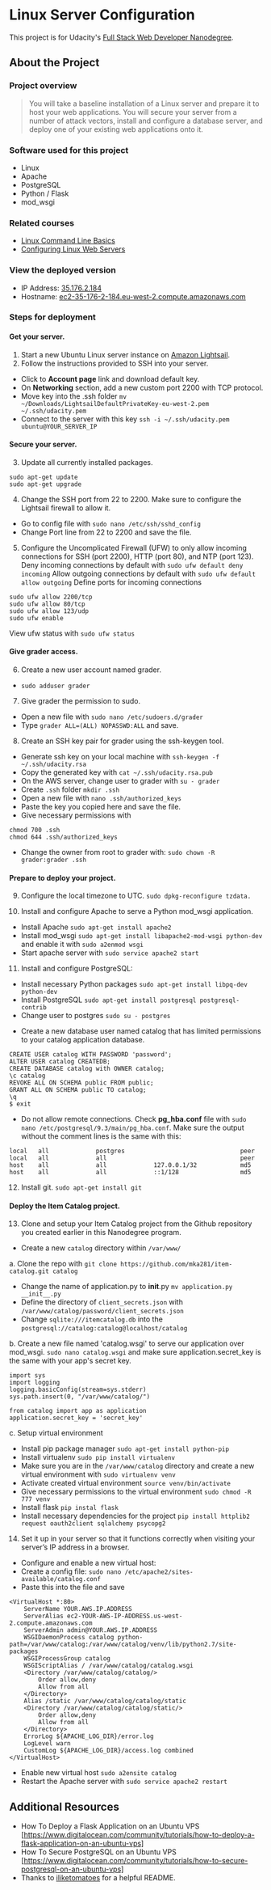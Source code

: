 # Linux Server Configuration

This project is for Udacity's [Full Stack Web Developer Nanodegree](https://www.udacity.com/course/full-stack-web-developer-nanodegree--nd004).

## About the Project

### Project overview

> You will take a baseline installation of a Linux server and prepare it to host your web applications. You will secure your server from a number of attack vectors, install and configure a database server, and deploy one of your existing web applications onto it.

### Software used for this project

* Linux
* Apache
* PostgreSQL
* Python / Flask
* mod_wsgi

### Related courses

* [Linux Command Line Basics](https://www.udacity.com/course/linux-command-line-basics--ud595)
* [Configuring Linux Web Servers](https://www.udacity.com/course/configuring-linux-web-servers--ud299)

### View the deployed version

* IP Address: [35.176.2.184](http://35.176.2.184)
* Hostname: [ec2-35-176-2-184.eu-west-2.compute.amazonaws.com](http://ec2-35-176-2-184.eu-west-2.compute.amazonaws.com)

### Steps for deployment

#### Get your server.

1.  Start a new Ubuntu Linux server instance on [Amazon Lightsail](https://lightsail.aws.amazon.com/).
2.  Follow the instructions provided to SSH into your server.

* Click to **Account page** link and download default key.
* On **Networking** section, add a new custom port 2200 with TCP protocol.
* Move key into the .ssh folder `mv ~/Downloads/LightsailDefaultPrivateKey-eu-west-2.pem ~/.ssh/udacity.pem`
* Connect to the server with this key `ssh -i ~/.ssh/udacity.pem ubuntu@YOUR_SERVER_IP`

#### Secure your server.

3.  Update all currently installed packages.

```
sudo apt-get update
sudo apt-get upgrade
```

4.  Change the SSH port from 22 to 2200. Make sure to configure the Lightsail firewall to allow it.

* Go to config file with `sudo nano /etc/ssh/sshd_config`
* Change Port line from 22 to 2200 and save the file.

5.  Configure the Uncomplicated Firewall (UFW) to only allow incoming connections for SSH (port 2200), HTTP (port 80), and NTP (port 123).
    Deny incoming connections by default with `sudo ufw default deny incoming`
    Allow outgoing connections by default with `sudo ufw default allow outgoing`
    Define ports for incoming connections

```
sudo ufw allow 2200/tcp
sudo ufw allow 80/tcp
sudo ufw allow 123/udp
sudo ufw enable
```

View ufw status with `sudo ufw status`

#### Give grader access.

6.  Create a new user account named grader.

* `sudo adduser grader`

7.  Give grader the permission to sudo.

* Open a new file with `sudo nano /etc/sudoers.d/grader`
* Type `grader ALL=(ALL) NOPASSWD:ALL` and save.

8.  Create an SSH key pair for grader using the ssh-keygen tool.

* Generate ssh key on your local machine with `ssh-keygen -f ~/.ssh/udacity.rsa`
* Copy the generated key with `cat ~/.ssh/udacity.rsa.pub`
* On the AWS server, change user to grader with `su - grader`
* Create `.ssh` folder `mkdir .ssh`
* Open a new file with `nano .ssh/authorized_keys`
* Paste the key you copied here and save the file.
* Give necessary permissions with

```
chmod 700 .ssh
chmod 644 .ssh/authorized_keys
```

* Change the owner from root to grader with: `sudo chown -R grader:grader .ssh`

#### Prepare to deploy your project.

9.  Configure the local timezone to UTC. `sudo dpkg-reconfigure tzdata.`

10. Install and configure Apache to serve a Python mod_wsgi application.

* Install Apache `sudo apt-get install apache2`
* Install mod_wsgi `sudo apt-get install libapache2-mod-wsgi python-dev` and enable it with `sudo a2enmod wsgi`
* Start apache server with `sudo service apache2 start`

11. Install and configure PostgreSQL:

* Install necessary Python packages `sudo apt-get install libpq-dev python-dev`
* Install PostgreSQL `sudo apt-get install postgresql postgresql-contrib`
* Change user to postgres `sudo su - postgres`

- Create a new database user named catalog that has limited permissions to your catalog application database.

```
CREATE USER catalog WITH PASSWORD 'password';
ALTER USER catalog CREATEDB;
CREATE DATABASE catalog with OWNER catalog;
\c catalog
REVOKE ALL ON SCHEMA public FROM public;
GRANT ALL ON SCHEMA public TO catalog;
\q
$ exit
```

* Do not allow remote connections. Check **pg_hba.conf** file with `sudo nano /etc/postgresql/9.3/main/pg_hba.conf`. Make sure the output without the comment lines is the same with this:

```
local   all             postgres                                peer
local   all             all                                     peer
host    all             all             127.0.0.1/32            md5
host    all             all             ::1/128                 md5
```

12. Install git. `sudo apt-get install git`

#### Deploy the Item Catalog project.

13. Clone and setup your Item Catalog project from the Github repository you created earlier in this Nanodegree program.

* Create a new `catalog` directory within `/var/www/`

a. Clone the repo with `git clone https://github.com/mka281/item-catalog.git catalog`

* Change the name of application.py to **init**.py `mv application.py __init__.py`
* Define the directory of `client_secrets.json` with `/var/www/catalog/password/client_secrets.json`
* Change `sqlite:///itemcatalog.db` into the `postgresql://catalog:catalog@localhost/catalog`

b. Create a new file named 'catalog.wsgi' to serve our application over mod_wsgi. `sudo nano catalog.wsgi` and make sure application.secret_key is the same with your app's secret key.

```
import sys
import logging
logging.basicConfig(stream=sys.stderr)
sys.path.insert(0, "/var/www/catalog/")

from catalog import app as application
application.secret_key = 'secret_key'
```

c. Setup virtual environment

* Install pip package manager `sudo apt-get install python-pip`
* Install virtualenv `sudo pip install virtualenv`
* Make sure you are in the `/var/www/catalog` directory and create a new virtual environment with `sudo virtualenv venv`
* Activate created virtual environment `source venv/bin/activate`
* Give necessary permissions to the virtual environment `sudo chmod -R 777 venv`
* Install flask `pip instal flask`
* Install necessary dependencies for the project `pip install httplib2 request oauth2client sqlalchemy psycopg2`

14. Set it up in your server so that it functions correctly when visiting your server’s IP address in a browser.

* Configure and enable a new virtual host:
* Create a config file: `sudo nano /etc/apache2/sites-available/catalog.conf`
* Paste this into the file and save

```
<VirtualHost *:80>
    ServerName YOUR.AWS.IP.ADDRESS
    ServerAlias ec2-YOUR-AWS-IP-ADDRESS.us-west-2.compute.amazonaws.com
    ServerAdmin admin@YOUR.AWS.IP.ADDRESS
    WSGIDaemonProcess catalog python-path=/var/www/catalog:/var/www/catalog/venv/lib/python2.7/site-packages
    WSGIProcessGroup catalog
    WSGIScriptAlias / /var/www/catalog/catalog.wsgi
    <Directory /var/www/catalog/catalog/>
        Order allow,deny
        Allow from all
    </Directory>
    Alias /static /var/www/catalog/catalog/static
    <Directory /var/www/catalog/catalog/static/>
        Order allow,deny
        Allow from all
    </Directory>
    ErrorLog ${APACHE_LOG_DIR}/error.log
    LogLevel warn
    CustomLog ${APACHE_LOG_DIR}/access.log combined
</VirtualHost>
```

* Enable new virtual host `sudo a2ensite catalog`
* Restart the Apache server with `sudo service apache2 restart`

## Additional Resources

* How To Deploy a Flask Application on an Ubuntu VPS [https://www.digitalocean.com/community/tutorials/how-to-deploy-a-flask-application-on-an-ubuntu-vps]
* How To Secure PostgreSQL on an Ubuntu VPS [https://www.digitalocean.com/community/tutorials/how-to-secure-postgresql-on-an-ubuntu-vps]
* Thanks to [iliketomatoes](https://github.com/iliketomatoes) for a helpful README.
